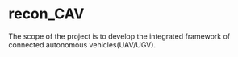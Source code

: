 # recon_CAV
The scope of the project is to develop the integrated framework of connected autonomous vehicles(UAV/UGV).
